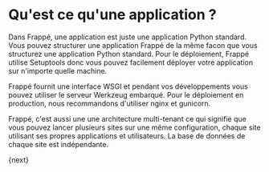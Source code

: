 # Qu'est ce qu'une application ?

Dans Frappé, une application est juste une application Python standard. Vous pouvez structurer une application Frappé de 
la même facon que vous structurez une application Python standard. Pour le déploiement, Frappé utilise Setuptools donc 
vous pouvez facilement déployer votre application sur n'importe quelle machine.

Frappé fournit une interface WSGI et pendant vos développements vous pouvez utiliser le serveur Werkzeug embarqué. Pour le
déploiement en production, nous recommandons d'utiliser nginx et gunicorn.

Frappé, c'est aussi une une architecture multi-tenant ce qui signifie que vous pouvez lancer plusieurs sites sur une même
configuration, chaque site utilisant ses propres applications et utilisateurs. La base de données de chaque site est indépendante.

{next}
